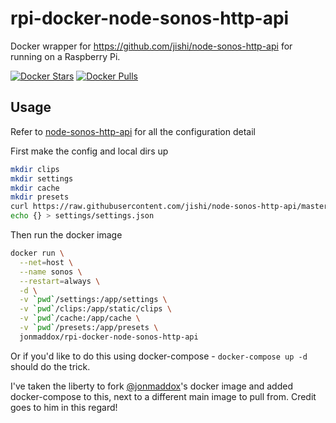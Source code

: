 # rpi-docker-node-sonos-http-api
Docker wrapper for https://github.com/jishi/node-sonos-http-api for running on a Raspberry Pi.

[![Docker Stars](https://img.shields.io/docker/stars/keesromkes/rpi-docker-node-sonos-http-api.svg)](https://cloud.docker.com/u/keesromkes/repository/docker/keesromkes/rpi-docker-node-sonos-http-api)
[![Docker Pulls](https://img.shields.io/docker/pulls/keesromkes/rpi-docker-node-sonos-http-api.svg)](https://cloud.docker.com/u/keesromkes/repository/docker/keesromkes/rpi-docker-node-sonos-http-api)

## Usage
Refer to [node-sonos-http-api](https://github.com/jishi/node-sonos-http-api) for all the configuration detail

First make the config and local dirs up
```bash
mkdir clips
mkdir settings
mkdir cache
mkdir presets
curl https://raw.githubusercontent.com/jishi/node-sonos-http-api/master/presets/example.json > presets/example.json
echo {} > settings/settings.json
```

Then run the docker image
```bash
docker run \
  --net=host \
  --name sonos \
  --restart=always \
  -d \
  -v `pwd`/settings:/app/settings \
  -v `pwd`/clips:/app/static/clips \
  -v `pwd`/cache:/app/cache \
  -v `pwd`/presets:/app/presets \
  jonmaddox/rpi-docker-node-sonos-http-api
```

Or if you'd like to do this using docker-compose - `docker-compose up -d` should do the trick.

I've taken the liberty to fork [@jonmaddox](https://github.com/jonmaddox)'s docker image and added docker-compose to this, next to a different main image to pull from. Credit goes to him in this regard!
